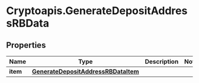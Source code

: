 # Cryptoapis.GenerateDepositAddressRBData

## Properties

Name | Type | Description | Notes
------------ | ------------- | ------------- | -------------
**item** | [**GenerateDepositAddressRBDataItem**](GenerateDepositAddressRBDataItem.md) |  | 


